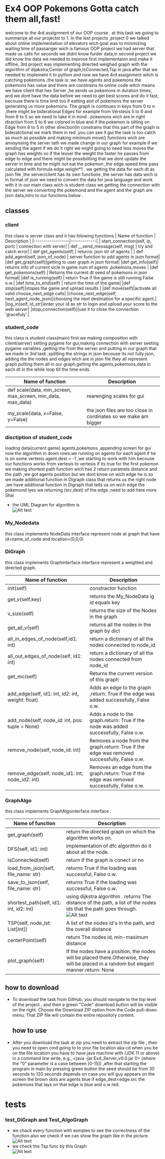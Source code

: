 # Ex4 OOP Pokemons Gotta catch them all,fast!
welcome to the 4rd assignment of our OOP course .
at this task we going to summarize all our projectst 
to 1. In the lest projects ,project 0 we talked about 
online implementation of elevators wich goal was to minimizing 
waiting time of passanger wich is famous OOP project we had server
that made us calls for seconds we didnt know furder data,in second 
project we did know the data we needed to improve first implementaion and make it offline,
3rd  project was implementing directed weighed graph with the algorithm
of dijakstra,Center of graph,IsConnected,Tsp in java after that 
we needed to implement it to python and now we have 4rd assignment 
witch is catching pokemons ,the task is: we have agents and pokemons 
the pokemons has value and there are constrains its online code witch means
we have client that hes Server ,he sends us pokemons in duration times,
and we dont have the data before we need to get best scores and do it fast,
becouse there is time limit too if eatting alot of pokemons the server generating
us more pokemons. 
The graph is continues in keys from 0 to n ,there might be biderational Edges for example
from Verstesis 5 to 6 and from 6 to 5 so we need to take it in mind .
pokemons wich are in right diraction from 5 to 6 we colored in blue and if the pokemon 
is sitting on Edge from 6 to 5 in other direction(in constrains that this part of the graph 
is bideratctional we mark them in red ,you can see it gui the task is too catch as much as possible
and making minimum move() functions wich are annoynsing the server tath we made change in our graph
for example if we sending the agent if we do it right we might going to need less moves
the graph has weights so if the lesser the weight the faster he passes from edge to edge
and there might be possibiliting that we dont update the server in time and he might not 
eat the pokemon ,the edge speed time pass calculated with formula edge.weight*1 .
we getting the data for each dt as json file ,the server/client has its own functions
,the server has data wich is in format of json we need to convert the data for java language
and work with it in our main class wich is student class we getting the connection with the server
we converting the pokemond and the agent and the graph are json data,intro to our functions below .


## classes 

### client <br />
  this class is server class and it has folowing functions
  | Name of function | Description |
  |------------------|-------------|
  | start_connection(self, ip, port)  | connection with server|
  | def __send_message(self, msg)  | try and catch error|
  | def get_agents(self)  | returns: json str of agents |
  | def add_agent(self, json_of_node)  | server function to add agents in json format|
  |def get_graph(self)|getting to user graph in json format|
  |def get_info(self)| returns info of current sicle in  game num of agents ,pokemons,moves |
  |def get_pokemons(self) | Returns the current dt seed of pokemons in json format|
  |def is_running(self) | return True if the game is still running False o.w.|
  |def time_to_end(self) |  return the time of the game|
  |def stop(self)|stopes the game and upload results |
  |def move(self)|activate all valid choose_next_edge calls|
  |choose_next_edge(self, next_agent_node_json)|choosing the next destination for a specific agent.|
  |log_in(self, id_str)|enter your id as str to login and upload your score to the web server|
  |stop_connection(self))|use it to close the connection 'gracefuly'.|
  
### student_code <br />
  this class is student class(main) first we making composition with
  client(server) setting pygame for gui,making connection with server
  seeting pygame variables ,getting the from the server and putting in our graph 
  that we made in 3rd task ,splitting the strings in json becouse its not fully json,
  adding the the nodes and edges wich are in json file they all represent graph putting them all
  in our graph,getting the agents,pokemons,data  in each dt in the while loop till the time ends.
  
  
  | Name of function | Description |
  |------------------|-------------|
  | def scale(data, min_screen, max_screen, min_data, max_data)  | rearenging scales for gui|
  | my_scale(data, x=False, y=False)  | the json files are too close in cordinates so we make am bigger|
  ### disctiption of student_code <br />
  loading data(current game) agents,pokemons ,appending screen for gui
  now the algorithm in down rows:we running on agents for each agent if he 
  is on some vertesis agent.dest = -1 ,we starting to work with him
  becouse our functions works from vertesis to vertesis if its true 
  for the first pokemon we making shortest path function 
  wich has 2 return paramets distance and the path ,we got agents position
  but we dont know on wich edge he is so we made additional function in 
  Digraph class that returns us the right node ,we have additional function
  in Digraph that tells us on wich edge the pokemond lyes we returning 
  (src,dest) of the edge ,need to add here more Shai
  
  - the UML Diagram for algorithm is   <br />
![Alt text](https://github.com/dimastar2310/OOP_EX4/blob/main/Pokemons_catch.png) 
### My_Nodedata <br />
  this class implements NodeData interface represent node at graph
  that have id=name_of_node and location=(0,0,0) 
  
 
### DiGraph  <br />
  this class implements Graphinterface interface represent a weighted
  and directed graph.

  | Name of function | Description |
  |------------------|-------------|
  | init(self)       | constractor function|
  | get_v(self,key)  | returns the My_NodeData ig id equals key |
  | v_size(self)     | returns the size of the Nodes in the graph |
  | get_all_v(self)  | returns all the nodes in the graph by dict|
  | all_in_edges_of_node(self,id1: int)|return a dictionary of all the nodes connected to node_id|
  |all_out_edges_of_node(self, id1: int)| return a dictionary of all the nodes connected from node_id|
  |get_mc(self) | Returns the current version of this graph|
  |add_edge(self, id1: int, id2: int, weight: float) | Adds an edge to the graph ,return: True if the edge was added successfully, False o.w.|
  | add_node(self, node_id: int, pos: tuple = None) |   Adds a node to the graph.return: True if the node was added successfully, False o.w.|
  |remove_node(self, node_id: int)| Removes a node from the graph.return: True if the edge was removed successfully, False o.w.|
  |remove_edge(self, node_id1: int, node_id2: int)|Removes an edge from the graph.return: True if the edge was removed successfully, False o.w.|
  
### GraphAlgo  <br />
  this class implements GraphAlgointerface interface .<br />

 | Name of function | Description |
 |------------------|-------------|
 | get_graph(self)       | return the directed graph on which the algorithm works on. |
 |  DFS(self, id1: int)     | implementation of dfc algorithm do it about all the node. | 
 |  isConnected(self) | return if the graph is conect or no |
 | load_from_json(self, file_name: str)      | returns True if the loading was successful, False o.w. |
 |  save_to_json(self, file_name: str)      |  returns True if the loading was successful, False o.w. |
 |   shortest_path(self, id1: int, id2: int)       | using dijkstra algorithm . returns The distance of the path, a list of the nodes ids that the path goes through.   ![Alt text](https://github.com/shaimoo/OOP/blob/main/picture/dijkstra.jpeg "jijkstra") |
 | TSP(self, node_lst: List[int])     |  A list of the nodes id's in the path, and the overall distance |
 |  centerPoint(self)    | return The nodes id, min-maximum distance | 
 |  plot_graph(self)     |  If the nodes have a position, the nodes will be placed there.Otherwise, they will be placed in a random but elegant manner.return: None |
        

  ## how to download  <br />
- To download the task from GitHub, you should navigate to the top level of the project , and then a green "Code" download button will be visible on the right.
   Choose the Download ZIP option from the Code pull-down menu. That ZIP file will contain the entire repository content.
  ## how to use  <br />
- After you download the task at zip you need to extract  the zip file , then you need 
  to open cmd going to to your file location aka cd <file location> when you be on the file location
  you have to have java machine with (JDK 11 or above) in a command line write,
  e.g.,  <java -jar Ex4_Server_v0.0.jar 0>  (where the “0” parameter is a case between [0-15]) ,after that starting
  the program in main by pressing green button the seed should be from 30 seconds to 120 seconds depends on case you 
  will guy appears on the screen the brown dots are agents blue if edge_dest<edge.src the pokemons that lays on that edge 
  is blue and o.w red.

 # tests <br />
 ### test_DiGraph and Test_AlgoGraph <br />
- we chack every function with exmples to see the correctness of the function.also we check if we can show the graph like in the picture. <br />
  ![Alt text](https://github.com/shaimoo/OOP/blob/main/picture/graph.png "test")  <br />
- we check the Tsp func by this Graph  <br />
![Alt text](https://github.com/shaimoo/OOP/blob/main/picture/tsp.jpeg "jijkstra") 
